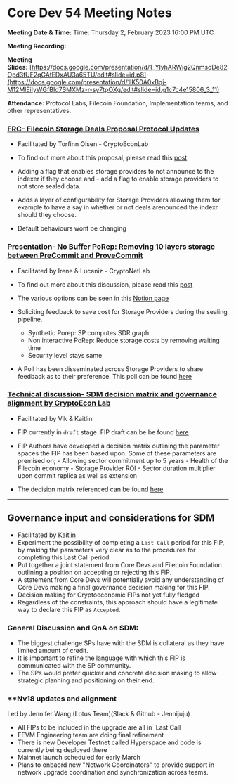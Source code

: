 # Core Dev 54 Meeting Notes

**Meeting Date & Time:** Time: Thursday 2, February 2023 16:00 PM UTC

**Meeting Recording:** 

**Meeting Slides:** [https://docs.google.com/presentation/d/1_YlyhARWig2QnmsqDe82Opd3tUF2qGAtEDxAU3a65TU/edit#slide=id.p8](https://docs.google.com/presentation/d/1lK50A0xBqj-M12MlEilyWGfBId7SMXMz-r-sy7tpOXg/edit#slide=id.g1c7c4e15806_3_11)

**Attendance:** Protocol Labs, Filecoin Foundation, Implementation teams, and other representatives.

### **[FRC- Filecoin Storage Deals Proposal Protocol Updates](https://github.com/TorfinnOlsen/FIPs/blob/patch-1/FRCs/frc-0056.md)**

- Facilitated by Torfinn Olsen  - CryptoEconLab  

- To find out more about this proposal, please read this [post](https://github.com/TorfinnOlsen/FIPs/blob/patch-1/FRCs/frc-0056.md)
- Adding a flag that enables storage providers to not announce to the indexer if they choose and - add a flag to enable storage providers to not store sealed data. 
- Adds a layer of configurability for Storage Providers allowing them for example to have a say in whether or not deals arenounced the indexr should they choose. 
- Default behaviours wont be changing   

### **[Presentation- No Buffer PoRep: Removing 10 layers storage between PreCommit and ProveCommit](https://github.com/filecoin-project/FIPs/discussions/603)**

- Facilitated by Irene & Lucaniz  - CryptoNetLab  

- To find out more about this discussion, please read this [post](https://github.com/filecoin-project/FIPs/discussions/603)
- The various options can be seen in this [Notion page](https://www.notion.so/Storage-Optimizations-Projects-Overview-and-Dependencies-f0a2e9cc56734d9591d0420490ea1e56)
- Soliciting feedback to save cost for Storage Providers during the sealing pipeline. 
   -  Synthetic Porep: SP computes SDR graph. 
   -  Non interactive PoRep: Reduce storage costs by removing waiting time
   -  Security level stays same 
- A Poll has been disseminated across Storage Providers to share feedback as to their preference. This poll can be found [here](https://survey.hsforms.com/1D-k4WZlCQcC6J0Als0xvSwct2xy)

### **[Technical discussion- SDM decision matrix and governance alignment by CryptoEcon Lab](https://github.com/filecoin-project/FIPs/blob/master/FIPS/fip-0056.md)**

- Facilitated by Vik & Kaitlin   

- FIP currently in `draft` stage. FIP draft can be be found [here](https://github.com/filecoin-project/FIPs/blob/master/FIPS/fip-0056.md)
- FIP Authors have developed a decision matrix outlining the parameter spaces the FIP has been based upon. Some of these parameters are premised on; 
       - Allowing sector commitment up to 5 years 
       - Health of the Filecoin economy 
       - Storage Provider ROI
       - Sector duration multiplier upon commit replica as well as extension 
- The decision matrix referenced can be found [here](https://docs.google.com/document/d/1vy9lZceD1DCPadRLjGSPKIWO1S175ERhu4dksBFGI7A/edit)
****
Governance input and considerations for SDM
-
- Facilitated by Kaitlin 
- Experiment the possibility of completing a `Last Call` period for this FIP, by making the parameters very clear as to the procedures for completing this Last Call period
- Put together a joint statement from Core Devs and Filecoin Foundation outlining a position on accepting or rejecting this FIP.
- A statement from Core Devs will potentially avoid any understanding of Core Devs making a final governance decision making for this FIP. 
- Decision making for Cryptoeconomic FIPs not yet fully fledged
-  Regardless of the constraints, this approach should have a legitimate way to declare this FIP as `Accepted`. 

### **General Discussion and QnA on SDM:** 
- The biggest challenge SPs have with the SDM is collateral as they have limited amount of credit. 
- It is important to refine the language with which this FIP is communicated with the SP community. 
- The SPs would prefer quicker and concrete decision making to allow strategic planning and positioning on their end. 

    
### **Nv18 updates and alignment

Led by Jennifer Wang (Lotus Team)(Slack & Github - Jennijuju)

- All FIPs to be included in the upgrade are all in `Last Call
- FEVM Engineering team are doing final refinement 
- There is new Developer Testnet called Hyperspace and code is currently being deployed there
- Mainnet launch scheduled for early March
- Plans to onbaord new "Network Coordinators" to provide support in network upgrade coordination and synchronization across teams. `

